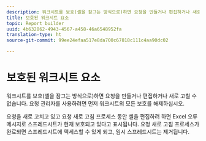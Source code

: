 ```yaml
---
description: 워크시트를 보호(셀을 잠그는 방식으로)하면 요청을 만들거나 편집하거나 새로 고칠 수 없습니다. 요청 관리자를 사용하려면 먼저 워크시트의 모든 보호를 해제하십시오.
title: 보호된 워크시트 요소
topic: Report builder
uuid: 4b632862-4943-4567-a458-46a6548952fa
translation-type: ht
source-git-commit: 99ee24efaa517e8da700c67818c111c4aa90dc02

---
```



# 보호된 워크시트 요소

워크시트를 보호(셀을 잠그는 방식으로)하면 요청을 만들거나 편집하거나 새로 고칠 수 없습니다. 요청 관리자를 사용하려면 먼저 워크시트의 모든 보호를 해제하십시오.

요청을 새로 고치고 있고 요청 새로 고침 프로세스 동안 셀을 편집하려 하면 Excel 오류 메시지로 스프레드시트가 현재 보호되고 있다고 표시됩니다. 요청 새로 고침 프로세스가 완료되면 스프레드시트에 액세스할 수 있게 되고, 임시 스프레드시트는 제거됩니다.
